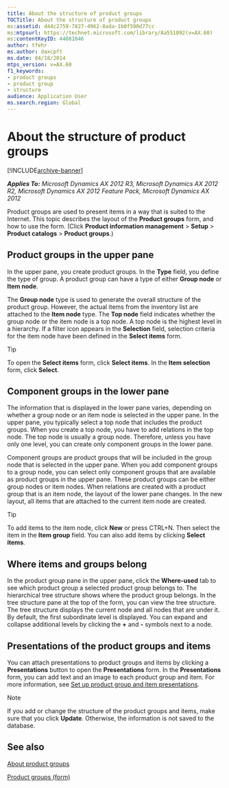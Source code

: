```yaml
---
title: About the structure of product groups
TOCTitle: About the structure of product groups
ms:assetid: d44c2759-7827-4962-8ada-1b0f590d77cc
ms:mtpsurl: https://technet.microsoft.com/library/Aa551092(v=AX.60)
ms:contentKeyID: 44081046
author: tfehr
ms.author: daxcpft
ms.date: 04/18/2014
mtps_version: v=AX.60
f1_keywords:
- product groups
- product group
- structure
audience: Application User
ms.search.region: Global
---
```


# About the structure of product groups 


[!INCLUDE[archive-banner](includes/archive-banner.md)]


_**Applies To:** Microsoft Dynamics AX 2012 R3, Microsoft Dynamics AX 2012 R2, Microsoft Dynamics AX 2012 Feature Pack, Microsoft Dynamics AX 2012_

Product groups are used to present items in a way that is suited to the Internet. This topic describes the layout of the **Product groups** form, and how to use the form. (Click **Product information management** \> **Setup** \> **Product catalogs** \> **Product groups**.)

## Product groups in the upper pane

In the upper pane, you create product groups. In the **Type** field, you define the type of group. A product group can have a type of either **Group node** or **Item node**.

The **Group node** type is used to generate the overall structure of the product group. However, the actual items from the inventory list are attached to the **Item node** type. The **Top node** field indicates whether the group node or the item node is a top node. A top node is the highest level in a hierarchy. If a filter icon appears in the **Selection** field, selection criteria for the item node have been defined in the **Select items** form.


> [!TIP]
> <P>To open the <STRONG>Select items</STRONG> form, click <STRONG>Select items</STRONG>. In the <STRONG>Item selection</STRONG> form, click <STRONG>Select</STRONG>.</P>



## Component groups in the lower pane

The information that is displayed in the lower pane varies, depending on whether a group node or an item node is selected in the upper pane. In the upper pane, you typically select a top node that includes the product groups. When you create a top node, you have to add relations in the top node. The top node is usually a group node. Therefore, unless you have only one level, you can create only component groups in the lower pane.

Component groups are product groups that will be included in the group node that is selected in the upper pane. When you add component groups to a group node, you can select only component groups that are available as product groups in the upper pane. These product groups can be either group nodes or item nodes. When relations are created with a product group that is an item node, the layout of the lower pane changes. In the new layout, all items that are attached to the current item node are created.


> [!TIP]
> <P>To add items to the item node, click <STRONG>New</STRONG> or press CTRL+N. Then select the item in the <STRONG>Item group</STRONG> field. You can also add items by clicking <STRONG>Select items</STRONG>.</P>



## Where items and groups belong

In the product group pane in the upper pane, click the **Where-used** tab to see which product group a selected product group belongs to. The hierarchical tree structure shows where the product group belongs. In the tree structure pane at the top of the form, you can view the tree structure. The tree structure displays the current node and all nodes that are under it. By default, the first subordinate level is displayed. You can expand and collapse additional levels by clicking the **+** and **-** symbols next to a node.

## Presentations of the product groups and items

You can attach presentations to product groups and items by clicking a **Presentations** button to open the **Presentations** form. In the **Presentations** form, you can add text and an image to each product group and item. For more information, see [Set up product group and item presentations](set-up-product-group-and-item-presentations.md).


> [!NOTE]
> <P>If you add or change the structure of the product groups and items, make sure that you click <STRONG>Update</STRONG>. Otherwise, the information is not saved to the database.</P>



## See also

[About product groups](about-product-groups.md)

[Product groups (form)](https://technet.microsoft.com/library/aa572041\(v=ax.60\))

  


